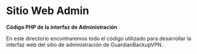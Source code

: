 # Sitio Web Admin 

**Código PHP de la interfaz de Administración**

En este directorio encontraremos todo el código utilizado para desarrollar la interfaz web
del sitio de administración de GuardianBackupVPN.
